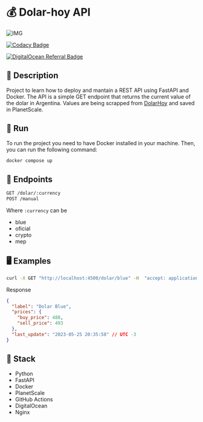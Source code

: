 # 💰 Dolar-hoy API

![IMG](https://wallpapercave.com/wp/wp3105546.png)

[![Codacy Badge](https://app.codacy.com/project/badge/Grade/15bdc445d90b4f1492b8a3254edef844)](https://app.codacy.com/gh/jd-apprentice/dolar-hoy-api/dashboard?utm_source=gh&utm_medium=referral&utm_content=&utm_campaign=Badge_grade)

<a href="https://www.digitalocean.com/?refcode=dea6443429a5&utm_campaign=Referral_Invite&utm_medium=Referral_Program&utm_source=badge"><img src="https://web-platforms.sfo2.cdn.digitaloceanspaces.com/WWW/Badge%201.svg" alt="DigitalOcean Referral Badge" /></a>

## 📝 Description

Project to learn how to deploy and mantain a REST API using FastAPI and Docker.
The API is a simple GET endpoint that returns the current value of the dolar in Argentina.
Values are being scrapped from [DolarHoy](https://www.dolarhoy.com/) and saved in PlanetScale.

## 🏃 Run

To run the project you need to have Docker installed in your machine. Then, you can run the following command:

```bash 
docker compose up
```

## 🧪 Endpoints

```bash
GET /dolar/:currency
POST /manual
```

Where `:currency` can be

- blue
- oficial
- crypto
- mep


## 🖥 Examples

```bash
curl -X GET "http://localhost:4500/dolar/blue" -H  "accept: application/json"
```

Response
```json
{
  "label": "Dolar Blue",
  "prices": {
    "buy_price": 488,
    "sell_price": 493
  },
  "last_update": "2023-05-25 20:35:58" // UTC -3
}
```

## 🧰 Stack

- Python
- FastAPI
- Docker
- PlanetScale
- GitHub Actions
- DigitalOcean
- Nginx

